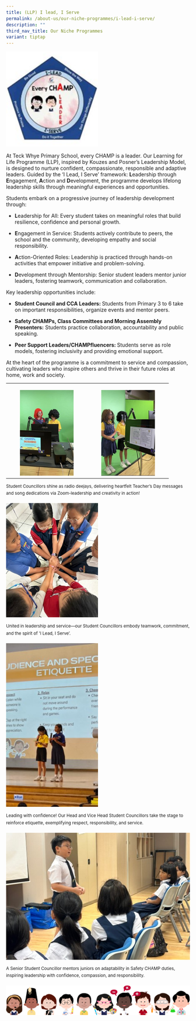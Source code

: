```yaml
---
title: (LLP) I lead, I Serve
permalink: /about-us/our-niche-programmes/i-lead-i-serve/
description: ""
third_nav_title: Our Niche Programmes
variant: tiptap
---
```

<p></p>
<div class="isomer-image-wrapper">
<img style="width: 50%;" height="auto" width="100%" alt="" src="/images/Niche Programme/LLP_1.jpg">
</div>
<p>At Teck Whye Primary School, every CHAMP is a leader. Our Learning for
Life Programme (LLP), inspired by Kouzes and Posner’s Leadership Model,
is designed to nurture confident, compassionate, responsible and adaptive
leaders. Guided by the ‘I Lead, I Serve’ framework: <strong>L</strong>eadership
through <strong>E</strong>ngagement,<strong> A</strong>ction and <strong>D</strong>evelopment,
the programme develops lifelong leadership skills through meaningful experiences
and opportunities.</p>
<p>Students embark on a progressive journey of leadership development through:</p>
<ul data-tight="true" class="tight">
<li>
<p><strong>L</strong>eadership for All: Every student takes on meaningful
roles that build resilience, confidence and personal growth.</p>
</li>
<li>
<p><strong>E</strong>ngagement in Service: Students actively contribute to
peers, the school and the community, developing empathy and social responsibility.</p>
</li>
<li>
<p><strong>A</strong>ction-Oriented Roles: Leadership is practiced through
hands-on activities that empower initiative and problem-solving.</p>
</li>
<li>
<p><strong>D</strong>evelopment through Mentorship: Senior student leaders
mentor junior leaders, fostering teamwork, communication and collaboration.</p>
</li>
</ul>
<p>Key leadership opportunities include:</p>
<ul data-tight="true" class="tight">
<li>
<p><strong>Student Council and CCA Leaders: </strong>Students from Primary
3 to 6 take on important responsibilities, organize events and mentor peers.</p>
</li>
<li>
<p><strong>Safety CHAMPs, Class Committees and Morning Assembly Presenters:</strong> Students
practice collaboration, accountability and public speaking.</p>
</li>
<li>
<p><strong>Peer Support Leaders/CHAMPfluencers: </strong>Students serve as
role models, fostering inclusivity and providing emotional support.</p>
</li>
</ul>
<p>At the heart of the programme is a commitment to service and compassion,
cultivating leaders who inspire others and thrive in their future roles
at home, work and society.</p>
<table style="minWidth: 50px">
<colgroup>
<col>
<col>
</colgroup>
<tbody>
<tr>
<th rowspan="1" colspan="1">
<p></p>
<div class="isomer-image-wrapper">
<img style="width: 70%;" height="auto" width="100%" alt="" src="/images/Niche Programme/LLP_2a.jpg">
</div>
</th>
<th rowspan="1" colspan="1">
<p></p>
<div class="isomer-image-wrapper">
<img style="width: 70%;" height="auto" width="100%" alt="" src="/images/Niche Programme/LLP_2b.jpg">
</div>
</th>
</tr>
</tbody>
</table>
<p><sup>Student Councillors shine as radio deejays, delivering heartfelt Teacher’s Day messages and song dedications via Zoom-leadership and creativity in action!</sup>
</p>
<div class="isomer-image-wrapper">
<img style="width: 50%;" height="auto" width="100%" alt="" src="/images/Niche Programme/LLP_3.jpg">
</div>
<p><sup>United in leadership and service—our Student Councillors embody teamwork, commitment, and the spirit of 'I Lead, I Serve’.</sup>
</p>
<div class="isomer-image-wrapper">
<img style="width: 50%;" height="auto" width="100%" alt="" src="/images/Niche Programme/LLP_4.jpg">
</div>
<p><sup>Leading with confidence! Our Head and Vice Head Student Councillors take the stage to reinforce etiquette, exemplifying respect, responsibility, and service.</sup>
</p>
<div class="isomer-image-wrapper">
<img style="width: 100%" height="auto" width="100%" alt="" src="/images/Niche Programme/LLP_5.jpg">
</div>
<p><sup>A Senior Student Councillor mentors juniors on adaptability in Safety CHAMP duties, inspiring leadership with confidence, compassion, and responsibility.</sup>
</p>
<div class="isomer-image-wrapper">
<img style="width: 100%" height="auto" width="100%" alt="" src="/images/kids.png">
</div>
<p></p>